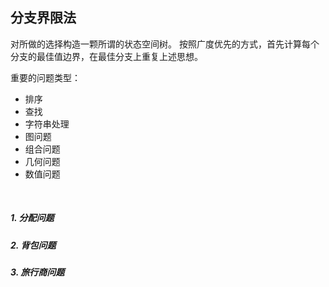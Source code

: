 ## 分支界限法
对所做的选择构造一颗所谓的状态空间树。
按照广度优先的方式，首先计算每个分支的最佳值边界，在最佳分支上重复上述思想。

重要的问题类型：
* 排序
* 查找
* 字符串处理
* 图问题
* 组合问题
* 几何问题
* 数值问题

<br>

##### 1. 分配问题

##### 2. 背包问题

##### 3. 旅行商问题
 